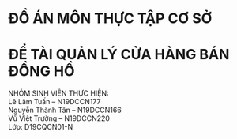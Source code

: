 # ĐỒ ÁN MÔN THỰC TẬP CƠ SỞ
# ĐỂ TÀI QUẢN LÝ CỬA HÀNG BÁN ĐỒNG HỒ
NHÓM SINH VIÊN THỰC HIỆN: <br />
Lê Lâm Tuấn – N19DCCN177<br />
Nguyễn Thành Tân – N19DCCN166<br />
Vũ Việt Trường – N19DCCN220<br />
Lớp: D19CQCN01-N
